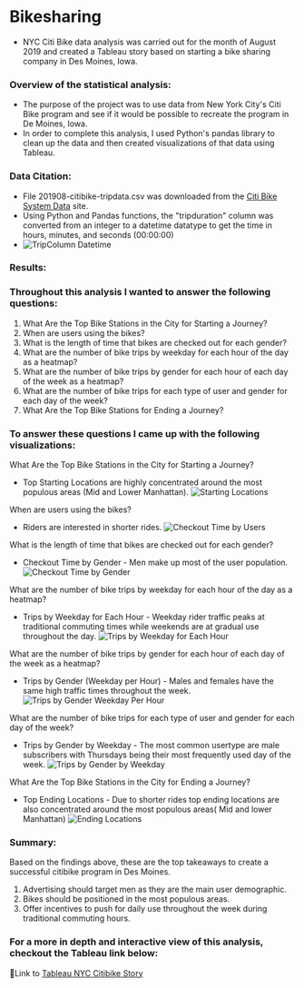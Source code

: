 # Bikesharing
- NYC Citi Bike data analysis was carried out for the month of August 2019 and created a Tableau story based on starting a bike sharing company in Des Moines, Iowa.

### Overview of the statistical analysis:
- The purpose of the project was to use data from New York City's Citi Bike program and see if it would be possible to recreate the program in De Moines, Iowa.
- In order to complete this analysis, I used Python's pandas library to clean up the data and then created visualizations of that data using Tableau.

### Data Citation:
- File 201908-citibike-tripdata.csv was downloaded from the [Citi Bike System Data](https://www.citibikenyc.com/system-data) site.
- Using Python and Pandas functions, the "tripduration" column was converted from an integer to a datetime datatype to get the time in hours, minutes, and seconds (00:00:00)
- ![TripColumn Datetime](./Resources/tripcolumn_datetime.png)

### Results:
### Throughout this analysis I wanted to answer the following questions:

1. What Are the Top Bike Stations in the City for Starting a Journey?
2. When are users using the bikes?
3. What is the length of time that bikes are checked out for each gender?
4. What are the number of bike trips by weekday for each hour of the day as a heatmap?
5. What are the number of bike trips by gender for each hour of each day of the week as a heatmap?
6. What are the number of bike trips for each type of user and gender for each day of the week?
7. What Are the Top Bike Stations for Ending a Journey?


### To answer these questions I came up with the following visualizations:
What Are the Top Bike Stations in the City for Starting a Journey?
- Top Starting Locations are highly concentrated around the most populous areas (Mid and Lower Manhattan).
![Starting Locations](./Resources/starting_locations.png)

When are users using the bikes?
- Riders are interested in shorter rides.
![Checkout Time by Users](./Resources/checkout_time_users.png)

What is the length of time that bikes are checked out for each gender?
- Checkout Time by Gender - Men make up most of the user population.
![Checkout Time by Gender](./Resources/checkout_time_gender.png)

What are the number of bike trips by weekday for each hour of the day as a heatmap?
- Trips by Weekday for Each Hour - Weekday rider traffic peaks at traditional commuting times while weekends are at gradual use throughout the day.
![Trips by Weekday for Each Hour](./Resources/trips_weekday_each_hour.png)

What are the number of bike trips by gender for each hour of each day of the week as a heatmap?
- Trips by Gender (Weekday per Hour) - Males and females have the same high traffic times throughout the week.
![Trips by Gender Weekday Per Hour](./Resources/trips_weekday_gender_per_hour.png)

What are the number of bike trips for each type of user and gender for each day of the week?
- Trips by Gender by Weekday - The most common usertype are male subscribers with Thursdays being their most frequently used day of the week.
![Trips by Gender by Weekday](./Resources/trips_weekday_gender.png)

What Are the Top Bike Stations in the City for Ending a Journey?
- Top Ending Locations - Due to shorter rides top ending locations are also concentrated around the most populous areas( Mid and lower Manhattan)
![Ending Locations](./Resources/ending_locations.png)

### Summary:
Based on the findings above, these are the top takeaways to create a successful citibike program in Des Moines.
1. Advertising should target men as they are the main user demographic.
2. Bikes should be positioned in the most populous areas.
3. Offer incentives to push for daily use throughout the week during traditional commuting hours.

### For a more in depth and interactive view of this analysis, checkout the Tableau link below:
🔗Link to [Tableau NYC Citibike Story](https://public.tableau.com/profile/pasmina#!/vizhome/NYC_Citibike_Challenge_16212333844800/NYCCitibikeStory?publish=yes)

